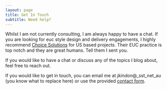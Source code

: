 ```yaml
---
layout: page
title: Get In Touch
subtitle: Need help?
---
```


Whilst I am not currently consulting, I am always happy to have a chat. If you are looking for euc style design and delivery engagements, I highly recommend [Choice Solutions](https://choicesolutions.com/) for US based projects. Their EUC practice is top notch and they are great humans. Tell them I sent you.

If you would like to have a chat or discuss any of the topics I blog about, feel free to reach out.

If you would like to get in touch, you can email me at _jkindon_@_sst_net_au (you know what to replace here) or use the provided [contact form](/contact.html).
